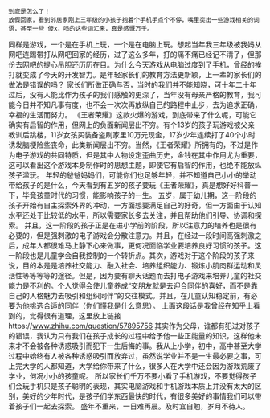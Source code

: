     到底是怎么了！
    放假回家，看到邻居家刚上三年级的小孩子抱着个手机手点个不停，嘴里突出一些游戏相关的词语，甚至一些 傻x，吗的这些词汇来，真是感慨万千。
同样是游戏，一个是在手机上玩，一个是在电脑上玩。想起当年我三年级被我妈从网吧连踢带打从网吧回家的经历，过了这么多年，打的痛不痛已经记不清了，但那份去网吧的提心吊胆还历历在目。为什么今天游戏从电脑过度到了手机，曾经的挨打就变成了今天的开发智力。是年轻家长们的教育方法更新颖，上一辈的家长们的做法是错误的吗？
家长们所做正确与否，当时的我们并不能知晓，可十年二十年过后，没有人能比作为孩子的我们感触的更深了，当年没有母亲严格的教育，我可能今日并不知凡事有度，也不会一次次再放纵自己的路程中止步，去为追求正确，幸福的生活而努力。
《王者荣耀》这款火爆的游戏，到底带来了什么呢，可能它确实有启智的作用，但网上的负面新闻层出不穷。有个13岁的孩子玩游戏被父亲教训后跳楼，11岁女孩买装备盗刷家里10万元现金，17岁少年连续打了40个小时诱发脑梗险些丧命，此类新闻层出不穷。当然，《王者荣耀》所拥有的，不过是作为电子游戏的共同特质，但是其中人物设定歪曲历史，金钱在其中作用尤为重要，这可以看出这个游戏本身制作时的思想主题，即使它有启智的作用，也绝不能放纵孩子滥玩。
年轻的爸爸妈妈们，可能你们也足够年轻，并不知道自己小小的举动带给孩子的是什么，今天看到有五岁的孩子要玩《王者荣耀》，真是想好好科普一下，毕竟孩童时代的习惯，能影响孩子的一生。
五岁，属于幼儿期，这一阶段的孩子开始有自主探索外界的冲动，一方面想要满足自己的好奇，但一方面由于认知水平还处于比较低的水平，所以需要家长多去关注，并且帮助他们引导、协调和探索。
并且，这一阶段的孩子正是在进小学前的阶段，所以注意力的培养也是很有必要的，但是强刺激的电子游戏会分散注意力。并且，在经过一段时间高强刺激之后，成年人都很难马上静下心来做事，更何况面临学业要培养良好习惯的孩子。这一阶段也是儿童学会自我控制的一个转折点。其次，游戏对于这个阶段的孩子来说，目的本是是培养社交能力、融入社会、培养组织能力、锻炼小肌肉群运动和灵活性等等等等的途径。但是，因为要有聊天话题而去打电子游戏来培养儿童的社交能力是不利的。个人觉得会使儿童养成“交朋友就是去迎合同伴的喜好，而不是靠自己的人格魅力去吸引和组织同伴”的交往模式。并且，在儿童认知稳定前，有必要为他挑选合适的同伴（你们懂我是什么意思）。
上面这段话是我曾经在知乎上看到的，觉得很有道理，这里放上链接https://www.zhihu.com/question/57895756
其实作为父母，谁都有犯过对孩子的错误，我认为只有我们在孩子成长的过程中给予他一些正能量的知识，这样他未来才不会被各种诱惑吸引而犯下一生后悔的事。我从上小学，初中，高中甚至大学过程中始终有人被各种诱惑吸引而放弃过，虽然说学业并不是一生最必要之事，可上完大学的人都知道，大学给你带来了什么，很多人在大学中还会因为游戏荒废了学业，何况小小的孩童呢。
所以家长们千万不要小看了手机游戏，不要觉得孩子们会玩手机只是孩子聪明的表现，其实电脑游戏和手机游戏本质上并没有太大的区别，美好的少年时代，是孩子们学东西最快的时代，有很多美好的事情我们可以带着孩子们一起去探索。
盛年不重来，一日难再晨。及时宜自勉，岁月不待人。


